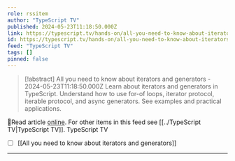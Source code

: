 ```yaml
---
role: rssitem
author: "TypeScript TV"
published: 2024-05-23T11:18:50.000Z
link: https://typescript.tv/hands-on/all-you-need-to-know-about-iterators-and-generators/
id: https://typescript.tv/hands-on/all-you-need-to-know-about-iterators-and-generators/
feed: "TypeScript TV"
tags: []
pinned: false
---
```

> [!abstract] All you need to know about iterators and generators - 2024-05-23T11:18:50.000Z
> Learn about iterators and generators in TypeScript. Understand how to use for-of loops, iterator protocol, iterable protocol, and async generators. See examples and practical applications.

🔗Read article [online](https://typescript.tv/hands-on/all-you-need-to-know-about-iterators-and-generators/). For other items in this feed see [[../TypeScript TV|TypeScript TV]].
TypeScript TV
- [ ] [[All you need to know about iterators and generators]]
- - -
